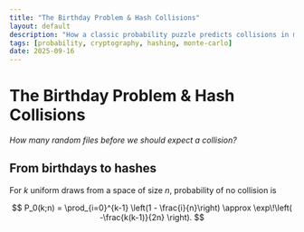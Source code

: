 ```yaml
---
title: "The Birthday Problem & Hash Collisions"
layout: default
description: "How a classic probability puzzle predicts collisions in modern hash functions — with code."
tags: [probability, cryptography, hashing, monte-carlo]
date: 2025-09-16
---
```


<!-- MathJax (drop-in, no build tooling needed) -->
<script>
window.MathJax = { tex: { inlineMath: [['$', '$'], ['\\(', '\\)']] }, svg: {fontCache: 'global'} };
</script>
<script id="MathJax-script" async
  src="https://cdn.jsdelivr.net/npm/mathjax@3/es5/tex-chtml.js"></script>

# The Birthday Problem & Hash Collisions

<em>How many random files before we should expect a collision?</em>

## From birthdays to hashes

For $k$ uniform draws from a space of size $n$, probability of no collision is

$$
P_0(k;n) = \prod_{i=0}^{k-1} \left(1 - \frac{i}{n}\right)
\approx \exp\!\left( -\frac{k(k-1)}{2n} \right).
$$
